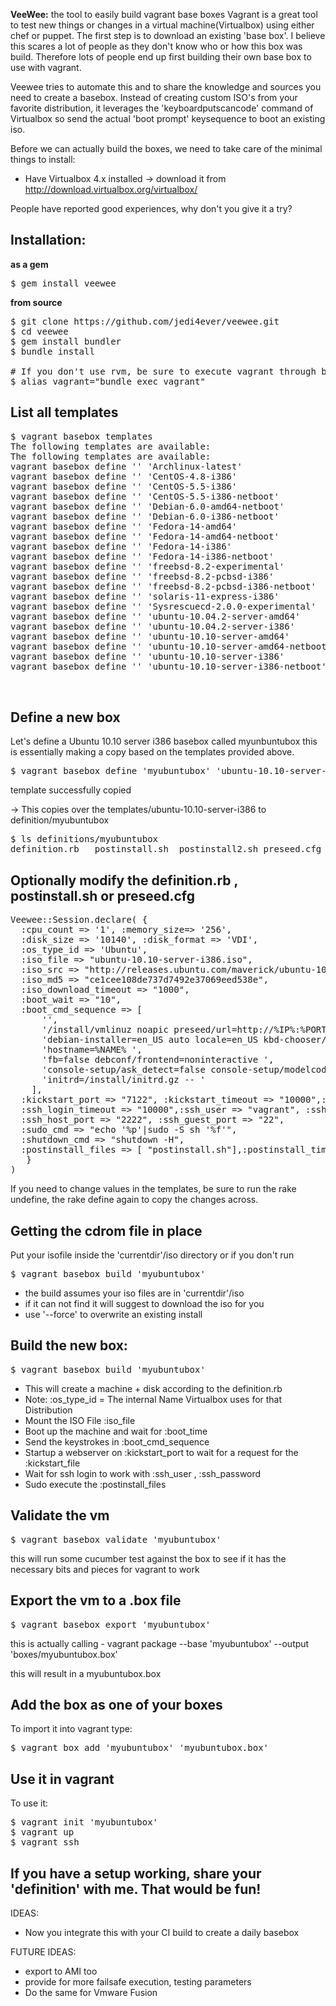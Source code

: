 **VeeWee:** the tool to easily build vagrant base boxes
Vagrant is a great tool to test new things or changes in a virtual machine(Virtualbox) using either chef or puppet.
The first step is to download an existing 'base box'. I believe this scares a lot of people as they don't know who or how this box was build. Therefore lots of people end up first building their own base box to use with vagrant.

Veewee tries to automate this and to share the knowledge and sources you need to create a basebox. Instead of creating custom ISO's from your favorite distribution, it leverages the 'keyboardputscancode' command of Virtualbox so send the actual 'boot prompt' keysequence to boot an existing iso.

Before we can actually build the boxes, we need to take care of the minimal things to install:
- Have Virtualbox 4.x installed -> download it from http://download.virtualbox.org/virtualbox/


People have reported good experiences, why don't you give it a try?

## Installation: 
__as a gem__
<pre>
$ gem install veewee 
</pre>

__from source__
<pre>
$ git clone https://github.com/jedi4ever/veewee.git
$ cd veewee
$ gem install bundler
$ bundle install

# If you don't use rvm, be sure to execute vagrant through bundle exec
$ alias vagrant="bundle exec vagrant"
</pre>


## List all templates
<pre>
$ vagrant basebox templates
The following templates are available:
The following templates are available:
vagrant basebox define '<boxname>' 'Archlinux-latest'
vagrant basebox define '<boxname>' 'CentOS-4.8-i386'
vagrant basebox define '<boxname>' 'CentOS-5.5-i386'
vagrant basebox define '<boxname>' 'CentOS-5.5-i386-netboot'
vagrant basebox define '<boxname>' 'Debian-6.0-amd64-netboot'
vagrant basebox define '<boxname>' 'Debian-6.0-i386-netboot'
vagrant basebox define '<boxname>' 'Fedora-14-amd64'
vagrant basebox define '<boxname>' 'Fedora-14-amd64-netboot'
vagrant basebox define '<boxname>' 'Fedora-14-i386'
vagrant basebox define '<boxname>' 'Fedora-14-i386-netboot'
vagrant basebox define '<boxname>' 'freebsd-8.2-experimental'
vagrant basebox define '<boxname>' 'freebsd-8.2-pcbsd-i386'
vagrant basebox define '<boxname>' 'freebsd-8.2-pcbsd-i386-netboot'
vagrant basebox define '<boxname>' 'solaris-11-express-i386'
vagrant basebox define '<boxname>' 'Sysrescuecd-2.0.0-experimental'
vagrant basebox define '<boxname>' 'ubuntu-10.04.2-server-amd64'
vagrant basebox define '<boxname>' 'ubuntu-10.04.2-server-i386'
vagrant basebox define '<boxname>' 'ubuntu-10.10-server-amd64'
vagrant basebox define '<boxname>' 'ubuntu-10.10-server-amd64-netboot'
vagrant basebox define '<boxname>' 'ubuntu-10.10-server-i386'
vagrant basebox define '<boxname>' 'ubuntu-10.10-server-i386-netboot'


</pre>
## Define a new box 
Let's define a  Ubuntu 10.10 server i386 basebox called myunbuntubox
this is essentially making a copy based on the  templates provided above.
<pre>$ vagrant basebox define 'myubuntubox' 'ubuntu-10.10-server-i386'</pre>
template successfully copied

-> This copies over the templates/ubuntu-10.10-server-i386 to definition/myubuntubox

<pre>$ ls definitions/myubuntubox
definition.rb	postinstall.sh	postinstall2.sh	preseed.cfg
</pre>

## Optionally modify the definition.rb , postinstall.sh or preseed.cfg

<pre>
Veewee::Session.declare( {
  :cpu_count => '1', :memory_size=> '256', 
  :disk_size => '10140', :disk_format => 'VDI',
  :os_type_id => 'Ubuntu',
  :iso_file => "ubuntu-10.10-server-i386.iso", 
  :iso_src => "http://releases.ubuntu.com/maverick/ubuntu-10.10-server-i386.iso",
  :iso_md5 => "ce1cee108de737d7492e37069eed538e",
  :iso_download_timeout => "1000",
  :boot_wait => "10",
  :boot_cmd_sequence => [ 
      '<Esc><Esc><Enter>',
      '/install/vmlinuz noapic preseed/url=http://%IP%:%PORT%/preseed.cfg ',
      'debian-installer=en_US auto locale=en_US kbd-chooser/method=us ',
      'hostname=%NAME% ',
      'fb=false debconf/frontend=noninteractive ',
      'console-setup/ask_detect=false console-setup/modelcode=pc105 console-setup/layoutcode=us ',
      'initrd=/install/initrd.gz -- <Enter>' 
    ],
  :kickstart_port => "7122", :kickstart_timeout => "10000",:kickstart_file => "preseed.cfg",
  :ssh_login_timeout => "10000",:ssh_user => "vagrant", :ssh_password => "vagrant",:ssh_key => "",
  :ssh_host_port => "2222", :ssh_guest_port => "22",
  :sudo_cmd => "echo '%p'|sudo -S sh '%f'",
  :shutdown_cmd => "shutdown -H",
  :postinstall_files => [ "postinstall.sh"],:postinstall_timeout => "10000"
   }
)
</pre>

If you need to change values in the templates, be sure to run the rake undefine, the rake define again to copy the changes across.

## Getting the cdrom file in place
Put your isofile inside the 'currentdir'/iso directory or if you don't run
<pre>$ vagrant basebox build 'myubuntubox'</pre>

- the build assumes your iso files are in 'currentdir'/iso
- if it can not find it will suggest to download the iso for you
- use '--force' to overwrite an existing install

## Build the new box:
<pre>
$ vagrant basebox build 'myubuntubox'</pre>

- This will create a machine + disk according to the definition.rb
- Note: :os_type_id = The internal Name Virtualbox uses for that Distribution
- Mount the ISO File :iso_file
- Boot up the machine and wait for :boot_time
- Send the keystrokes in :boot_cmd_sequence
- Startup a webserver on :kickstart_port to wait for a request for the :kickstart_file
- Wait for ssh login to work with :ssh_user , :ssh_password
- Sudo execute the :postinstall_files

## Validate the vm 
<pre>$ vagrant basebox validate 'myubuntubox' </pre>

this will run some cucumber test against the box to see if it has the necessary bits and pieces for vagrant to work

## Export the vm to a .box file
<pre>$ vagrant basebox export 'myubuntubox' </pre>

this is actually calling - vagrant package --base 'myubuntubox' --output 'boxes/myubuntubox.box'

this will result in a myubuntubox.box

## Add the box as one of your boxes
To import it into vagrant type:

<pre>$ vagrant box add 'myubuntubox' 'myubuntubox.box'
</pre>
## Use it in vagrant

To use it:
<pre>
$ vagrant init 'myubuntubox'
$ vagrant up
$ vagrant ssh
</pre>
## If you have a setup working, share your 'definition' with me. That would be fun! 

IDEAS:

- Now you integrate this with your CI build to create a daily basebox

FUTURE IDEAS:

- export to AMI too
- provide for more failsafe execution, testing parameters
- Do the same for Vmware Fusion
